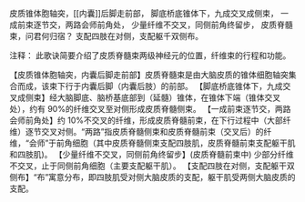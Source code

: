 皮质锥体胞轴突，[[内囊]]后脚走前部，
脚底桥底锥体下，九成交叉成侧束，
一成前束逐节交，两路会师前角处，
少量纤维不交叉，同侧前角终留步，
皮质脊髓束，问君何归宿？
支配四肢在对侧，支配躯千双侧布。

注释：
此歌诀简要介绍了皮质脊髓束两级神经元的位置，纤维束的行程和功能。

【皮质锥体胞轴突，内囊后脚走前部】皮质脊髓束是由大脑皮质的锥体细胞轴突集合而成，该束下行于内囊后脚（内囊后肢）的前部。
【脚底桥底锥体下，九成交叉成侧束】经大脑脚底、脑桥基底部到（延髓）锥体，在锥体下端（锥体交叉处），约有 90%的纤维交叉至对侧形成皮质脊髓侧束。
【一成前束逐节交，两路会师前角处】约 10%不交叉的纤维，形成皮质脊髓前束，在下行过程中（大部纤维）逐节交叉对侧。“两路”指皮质脊髓侧束和皮质脊髓前束（交叉后）的纤维，“会师”于前角细胞（其中皮质脊髓侧束支配四肢肌，皮质脊髓前束支配躯干肌和四肢肌)。
【少量纤维不交叉，同侧前角终留步】(皮质脊髓前束中) 少部分纤维不交叉，止于同侧前角细胞（主要支配躯干肌）。
【支配四肢在对侧，支配躯干双侧布】“布”寓意分布，即四肢肌受对侧大脑皮质的支配，躯干肌受两侧大脑皮质的支配。